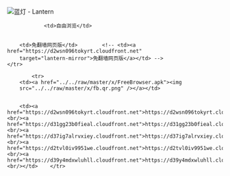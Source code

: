 

<img src="../../raw/master/x/8e0a2b81.c82003be.LanternYellow2.png" alt="蓝灯 - Lantern"/>
<table>
    <tr>
                
                <td>自由浏览</td>
        
        
        <td>免翻墙网页版</td>        <!-- <td><a href="https://d2wsn096tokyrt.cloudfront.net"
        target="lantern-mirror">免翻墙网页版</a></td> -->
    </tr>
    
            <tr>
        <td><a href="../../raw/master/x/FreeBrowser.apk"><img
        src="../../raw/master/x/fb.qr.png" /></a></td>

        
        <td><a href="https://d2wsn096tokyrt.cloudfront.net">https://d2wsn096tokyrt.cloudfront.net</a><br/><a href="https://d31gg23b0fieal.cloudfront.net">https://d31gg23b0fieal.cloudfront.net</a><br/><a href="https://d37ig7alrvxiey.cloudfront.net">https://d37ig7alrvxiey.cloudfront.net</a><br/><a href="https://d2tvl0iv9951we.cloudfront.net">https://d2tvl0iv9951we.cloudfront.net</a><br/><a href="https://d39y4mdxwluhll.cloudfront.net">https://d39y4mdxwluhll.cloudfront.net</a><br/></td>    </tr>
</table>
